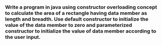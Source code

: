 ### Write a program in java using constructor overloading concept to calculate the area of a rectangle having data member as length and breadth. Use default constructor to initialize the value of the data member to zero and parameterized constructor to initialize the value of data member according to the user input.